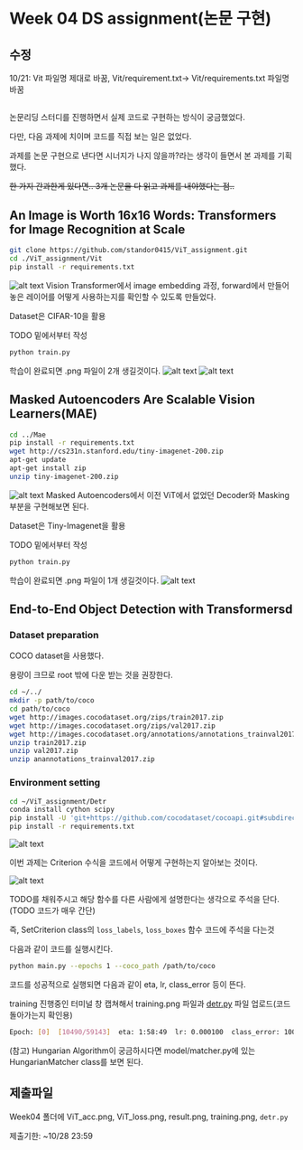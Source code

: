 # Week 04 DS assignment(논문 구현)
## 수정 
10/21: Vit 파일명 제대로 바꿈, Vit/requirement.txt-> Vit/requirements.txt 파일명 바꿈
##
논문리딩 스터디를 진행하면서 실제 코드로 구현하는 방식이 궁금했었다.

다만, 다음 과제에 치이며 코드를 직접 보는 일은 없었다.

과제를 논문 구현으로 낸다면 시너지가 나지 않을까?라는 생각이 들면서 본 과제를 기획했다.

~~한 가지 간과한게 있다면.. 3개 논문을 다 읽고 과제를 내야했다는 점..~~

## **An Image is Worth 16x16 Words: Transformers for Image Recognition at Scale**

```bash
git clone https://github.com/standor0415/ViT_assignment.git
cd ./ViT_assignment/Vit
pip install -r requirements.txt
```
![alt text](README_image/vit_model.png)
Vision Transformer에서 image embedding 과정, forward에서 만들어 놓은 레이어를 어떻게 사용하는지를 확인할 수 있도록 만들었다.

Dataset은 CIFAR-10을 활용

TODO 밑에서부터 작성

```bash
python train.py
```

학습이 완료되면 .png 파일이 2개 생길것이다.
![alt text](README_image/ViT_loss.png)
![alt text](README_image/ViT_acc.png)


## Masked Autoencoders Are Scalable Vision Learners(MAE)

```bash
cd ../Mae
pip install -r requirements.txt
wget http://cs231n.stanford.edu/tiny-imagenet-200.zip
apt-get update
apt-get install zip
unzip tiny-imagenet-200.zip
```
![alt text](README_image/mae_model.png)
Masked Autoencoders에서 이전 ViT에서 없었던 Decoder와 Masking 부분을 구현해보면 된다.

Dataset은 Tiny-Imagenet을 활용

TODO 밑에서부터 작성

```bash
python train.py
```

학습이 완료되면 .png 파일이 1개 생길것이다.
![alt text](README_image/result.png)


## **End-to-End Object Detection with Transformersd**
### Dataset preparation

COCO dataset을 사용했다.

용량이 크므로 root 밖에 다운 받는 것을 권장한다.

```bash
cd ~/../
mkdir -p path/to/coco
cd path/to/coco
wget http://images.cocodataset.org/zips/train2017.zip
wget http://images.cocodataset.org/zips/val2017.zip 
wget http://images.cocodataset.org/annotations/annotations_trainval2017.zip
unzip train2017.zip
unzip val2017.zip
unzip anannotations_trainval2017.zip
```

### Environment setting

```bash
cd ~/ViT_assignment/Detr
conda install cython scipy
pip install -U 'git+https://github.com/cocodataset/cocoapi.git#subdirectory=PythonAPI'
pip install -r requirements.txt
```
![alt text](README_image/image.png)

이번 과제는 Criterion 수식을 코드에서 어떻게 구현하는지 알아보는 것이다.

![alt text](README_image/equation.png)

TODO를 채워주시고 해당 함수를 다른 사람에게 설명한다는 생각으로 주석을 단다.(TODO 코드가 매우 간단)

즉, SetCriterion class의 `loss_labels`, `loss_boxes` 함수 코드에 주석을 다는것

다음과 같이 코드를 실행시킨다.

```bash
python main.py --epochs 1 --coco_path /path/to/coco
```

코드를 성공적으로 실행되면 다음과 같이 eta, lr, class_error 등이 뜬다.

training 진행중인 터미널 창 캡쳐해서 training.png 파일과 [detr.py](http://detr.py) 파일 업로드(코드 돌아가는지 확인용) 

```bash
Epoch: [0]  [10490/59143]  eta: 1:58:49  lr: 0.000100  class_error: 100.00  loss: 27.1212 (30.5405)  loss_ce: 1.6510 (1.9659)  loss_bbox: 1.4159 (1.5160)  loss_giou: 1.5348 (1.5916)  loss_ce_0: 1.6919 (1.9926)  loss_bbox_0: 1.3585 (1.5603)  loss_giou_0: 1.5267 (1.6003)  loss_ce_1: 1.7223 (1.9889)  loss_bbox_1: 1.4176 (1.5295)  loss_giou_1: 1.5357 (1.5909)  loss_ce_2: 1.6963 (1.9698)  loss_bbox_2: 1.3552 (1.5112)  loss_giou_2: 1.5032 (1.5820)  loss_ce_3: 1.6056 (1.9668)  loss_bbox_3: 1.4752 (1.5202)  loss_giou_3: 1.5730 (1.5890)  loss_ce_4: 1.7427 (1.9723)  loss_bbox_4: 1.3228 (1.5082)  loss_giou_4: 1.5780 (1.5851)  loss_ce_unscaled: 1.6510 (1.9659)  class_error_unscaled: 100.0000 (99.9918)  loss_bbox_unscaled: 0.2832 (0.3032)  loss_giou_unscaled: 0.7674 (0.7958)  cardinality_error_unscaled: 4.0000 (6.6179)  loss_ce_0_unscaled: 1.6919 (1.9926)  loss_bbox_0_unscaled: 0.2717 (0.3121)  loss_giou_0_unscaled: 0.7634 (0.8002)  cardinality_error_0_unscaled: 4.0000 (6.6090)  loss_ce_1_unscaled: 1.7223 (1.9889)  loss_bbox_1_unscaled: 0.2835 (0.3059)  loss_giou_1_unscaled: 0.7678 (0.7954)  cardinality_error_1_unscaled: 4.0000 (6.6136)  loss_ce_2_unscaled: 1.6963 (1.9698)  loss_bbox_2_unscaled: 0.2710 (0.3022)  loss_giou_2_unscaled: 0.7516 (0.7910)  cardinality_error_2_unscaled: 4.0000 (6.6245)  loss_ce_3_unscaled: 1.6056 (1.9668)  loss_bbox_3_unscaled: 0.2950 (0.3040)  loss_giou_3_unscaled: 0.7865 (0.7945)  cardinality_error_3_unscaled: 4.0000 (6.6239)  loss_ce_4_unscaled: 1.7427 (1.9723)  loss_bbox_4_unscaled: 0.2646 (0.3016)  loss_giou_4_unscaled: 0.7890 (0.7926)  cardinality_error_4_unscaled: 4.0000 (6.6157)  time: 0.1455  data: 0.0058  max mem: 5581
```
(참고) Hungarian Algorithm이 궁금하시다면 model/matcher.py에 있는 HungarianMatcher class를 보면 된다.
## 제출파일

Week04 폴더에 ViT_acc.png, ViT_loss.png, result.png, training.png, `detr.py`

제출기한: ~10/28 23:59
